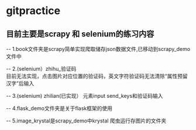 # gitpractice

## 目前主要是scrapy 和 selenium的练习内容

-- 1.book文件夹是scrapy简单实现爬取储存json数据文件,已移动到scrapy_demo文件中


-- 2.(selenium）zhihu_验证码  
        目前无法实现，点击图片对应位置的验证码，英文字符验证码无法清除“属性预留汉字”后输入  

-- 3.(selenium) zhilian(已实现）
        元素input send_keys和验证码输入

-- 4.flask_demo文件夹是关于flask框架的使用

-- 5.image_krystal是scrapy_demo中krystal 爬虫运行存图片的文件夹


